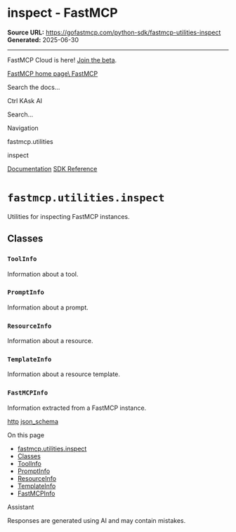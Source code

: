 # inspect - FastMCP

**Source URL:** https://gofastmcp.com/python-sdk/fastmcp-utilities-inspect
**Generated:** 2025-06-30

---

FastMCP Cloud is here! [Join the beta](https://fastmcp.link/x0Kyhy2).

[FastMCP home page\\
FastMCP](https://gofastmcp.com/)

Search the docs...

Ctrl KAsk AI

Search...

Navigation

fastmcp.utilities

inspect

[Documentation](https://gofastmcp.com/getting-started/welcome) [SDK Reference](https://gofastmcp.com/python-sdk/fastmcp-exceptions)

# [​](https://gofastmcp.com/python-sdk/fastmcp-utilities-inspect\#fastmcp-utilities-inspect)  `fastmcp.utilities.inspect`

Utilities for inspecting FastMCP instances.

## [​](https://gofastmcp.com/python-sdk/fastmcp-utilities-inspect\#classes)  Classes

### [​](https://gofastmcp.com/python-sdk/fastmcp-utilities-inspect\#toolinfo)  `ToolInfo`

Information about a tool.

### [​](https://gofastmcp.com/python-sdk/fastmcp-utilities-inspect\#promptinfo)  `PromptInfo`

Information about a prompt.

### [​](https://gofastmcp.com/python-sdk/fastmcp-utilities-inspect\#resourceinfo)  `ResourceInfo`

Information about a resource.

### [​](https://gofastmcp.com/python-sdk/fastmcp-utilities-inspect\#templateinfo)  `TemplateInfo`

Information about a resource template.

### [​](https://gofastmcp.com/python-sdk/fastmcp-utilities-inspect\#fastmcpinfo)  `FastMCPInfo`

Information extracted from a FastMCP instance.

[http](https://gofastmcp.com/python-sdk/fastmcp-utilities-http) [json\_schema](https://gofastmcp.com/python-sdk/fastmcp-utilities-json_schema)

On this page

- [fastmcp.utilities.inspect](https://gofastmcp.com/python-sdk/fastmcp-utilities-inspect#fastmcp-utilities-inspect)
- [Classes](https://gofastmcp.com/python-sdk/fastmcp-utilities-inspect#classes)
- [ToolInfo](https://gofastmcp.com/python-sdk/fastmcp-utilities-inspect#toolinfo)
- [PromptInfo](https://gofastmcp.com/python-sdk/fastmcp-utilities-inspect#promptinfo)
- [ResourceInfo](https://gofastmcp.com/python-sdk/fastmcp-utilities-inspect#resourceinfo)
- [TemplateInfo](https://gofastmcp.com/python-sdk/fastmcp-utilities-inspect#templateinfo)
- [FastMCPInfo](https://gofastmcp.com/python-sdk/fastmcp-utilities-inspect#fastmcpinfo)

Assistant

Responses are generated using AI and may contain mistakes.
